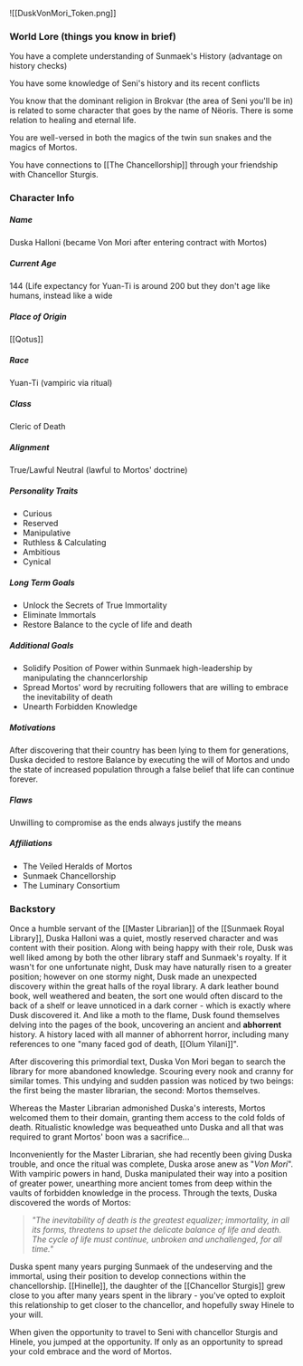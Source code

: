![[DuskVonMori_Token.png]]
### World Lore (things you know in brief)

You have a complete understanding of Sunmaek's History (advantage on history checks)

You have some knowledge of Seni's history and its recent conflicts

You know that the dominant religion in Brokvar (the area of Seni you'll be in) is related to some character that goes by the name of Nëoris. There is some relation to healing and eternal life.

You are well-versed in both the magics of the twin sun snakes and the magics of Mortos.

You have connections to [[The Chancellorship]] through your friendship with Chancellor Sturgis. 

### Character Info

##### Name 
Duska Halloni (became Von Mori after entering contract with Mortos)

##### Current Age
144 (Life expectancy for Yuan-Ti is around 200 but they don't age like humans, instead like a wide 

##### Place of Origin
[[Qotus]]

##### Race
Yuan-Ti (vampiric via ritual)

##### Class
Cleric of Death

##### Alignment
True/Lawful Neutral (lawful to Mortos' doctrine)

##### Personality Traits
- Curious
- Reserved
- Manipulative
- Ruthless & Calculating
- Ambitious
- Cynical

##### Long Term Goals
- Unlock the Secrets of True Immortality
- Eliminate Immortals
- Restore Balance to the cycle of life and death

##### Additional Goals
- Solidify Position of Power within Sunmaek high-leadership by manipulating the channcerlorship 
- Spread Mortos' word by recruiting followers that are willing to embrace the inevitability of death
- Unearth Forbidden Knowledge

##### Motivations
After discovering that their country has been lying to them for generations, Duska decided to restore Balance by executing the will of Mortos and undo the state of increased population through a false belief that life can continue forever.

##### Flaws
Unwilling to compromise as the ends always justify the means

##### Affiliations
- The Veiled Heralds of Mortos
- Sunmaek Chancellorship
- The Luminary Consortium


### Backstory

Once a humble servant of the [[Master Librarian]] of the [[Sunmaek Royal Library]], Duska Halloni was a quiet, mostly reserved character and was content with their position. Along with being happy with their role, Dusk was well liked among by both the other library staff and Sunmaek's royalty. If it wasn't for  one unfortunate night, Dusk may have naturally risen to a greater position; however on one stormy night, Dusk made an unexpected discovery within the great halls of the royal library. A dark leather bound book, well weathered and beaten, the sort one would often discard to the back of a shelf or leave unnoticed in a dark corner - which is exactly where Dusk discovered it. And like a moth to the flame, Dusk found themselves delving into the pages of the book, uncovering an ancient and **abhorrent** history. A history laced with all manner of abhorrent horror, including many references to one "many faced god of death, [[Olum Yilani]]".

After discovering this primordial text, Duska Von Mori began to search the library for more abandoned knowledge. Scouring every nook and cranny for similar tomes. This undying and sudden passion was noticed by two beings: the first being the master librarian, the second: Mortos themselves.

Whereas the Master Librarian admonished Duska's interests, Mortos welcomed them to their domain, granting them access to the cold folds of death. Ritualistic knowledge was bequeathed unto Duska and all that was required to grant Mortos' boon was a sacrifice...

Inconveniently for the Master Librarian, she had recently been giving Duska trouble, and once the ritual was complete, Duska arose anew as "*Von Mori*". With vampiric powers in hand, Duska manipulated their way into a position of greater power, unearthing more ancient tomes from deep within the vaults of forbidden knowledge in the process. Through the texts, Duska discovered the words of Mortos: 

>*"The inevitability of death is the greatest equalizer; immortality, in all its forms, threatens to upset the delicate balance of life and death. The cycle of life must continue, unbroken and unchallenged, for all time."*

Duska spent many years purging Sunmaek of the undeserving and the immortal, using their position to develop connections within the chancellorship. [[Hinelle]], the daughter of the [[Chancellor Sturgis]] grew close to you after many years spent in the library - you've opted to exploit this relationship to get closer to the chancellor, and hopefully sway Hinele to your will.

When given the opportunity to travel to Seni with chancellor Sturgis and Hinele, you jumped at the opportunity. If only as an opportunity to spread your cold embrace and the word of Mortos.